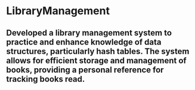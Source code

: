 # LibraryManagement

## Developed a library management system to practice and enhance knowledge of data structures, particularly hash tables. The system allows for efficient storage and management of books, providing a personal reference for tracking books read.
